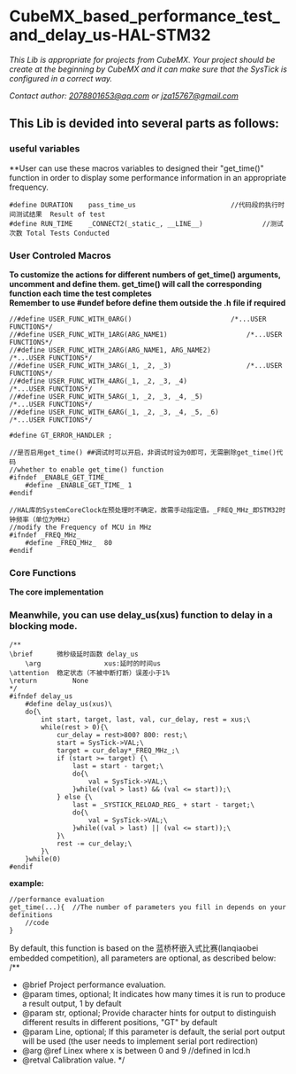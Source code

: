 # CubeMX_based_performance_test_and_delay_us-HAL-STM32

*This Lib is appropriate for projects from CubeMX. Your project should be create at the beginning by CubeMX and it can make sure that the SysTick is configured in a correct way.*

*Contact author: 2078801653@qq.com or jza15767@gmail.com*

## This Lib is devided into several parts as follows:
### **useful variables**  
**User can use these macros variables to designed their "get_time()" function in order to display some performance information in an appropriate frequency.
```
#define DURATION 	pass_time_us						//代码段的执行时间测试结果  Result of test
#define RUN_TIME 	_CONNECT2(_static_, __LINE__)				//测试次数 Total Tests Conducted
```
### **User Controled Macros**
**To customize the actions for different numbers of get_time() arguments, uncomment and define them. get_time() will call the corresponding function each time the test completes**  
**Remember to use #undef before define them outside the .h file if required**
```
//#define USER_FUNC_WITH_0ARG() 						/*...USER FUNCTIONS*/
//#define USER_FUNC_WITH_1ARG(ARG_NAME1)  					/*...USER FUNCTIONS*/
//#define USER_FUNC_WITH_2ARG(ARG_NAME1, ARG_NAME2)				/*...USER FUNCTIONS*/
//#define USER_FUNC_WITH_3ARG(_1, _2, _3) 					/*...USER FUNCTIONS*/
//#define USER_FUNC_WITH_4ARG(_1, _2, _3, _4)  					/*...USER FUNCTIONS*/
//#define USER_FUNC_WITH_5ARG(_1, _2, _3, _4, _5)  				/*...USER FUNCTIONS*/
//#define USER_FUNC_WITH_6ARG(_1, _2, _3, _4, _5, _6)  				/*...USER FUNCTIONS*/

#define GT_ERROR_HANDLER ;

//是否启用get_time() ##调试时可以开启，非调试时设为0即可，无需删除get_time()代码
//whether to enable get_time() function
#ifndef _ENABLE_GET_TIME_
	#define _ENABLE_GET_TIME_ 1
#endif

//HAL库的SystemCoreClock在预处理时不确定，故需手动指定值。_FREQ_MHz_即STM32时钟频率（单位为MHz）
//modify the Frequency of MCU in MHz
#ifndef _FREQ_MHz_
	#define _FREQ_MHz_  80
#endif
```
### **Core Functions**
**The core implementation**

### Meanwhile, you can use delay_us(xus) function to delay in a blocking mode.  
```
/**
\brief      微秒级延时函数	delay_us
	\arg				xus:延时的时间us
\attention	稳定状态（不被中断打断）误差小于1%
\return			None
*/
#ifndef delay_us
	#define delay_us(xus)\
	do{\
		int start, target, last, val, cur_delay, rest = xus;\
		while(rest > 0){\
			cur_delay = rest>800? 800: rest;\
			start = SysTick->VAL;\
			target = cur_delay*_FREQ_MHz_;\
			if (start >= target) {\
				last = start - target;\
				do{\
					val = SysTick->VAL;\
				}while((val > last) && (val <= start));\
			} else {\
				last = _SYSTICK_RELOAD_REG_ + start - target;\
				do{\
					val = SysTick->VAL;\
				}while((val > last) || (val <= start));\
			}\
			rest -= cur_delay;\
		}\
	}while(0)
#endif	
```


**example:**  
```
//performance evaluation
get_time(...){	//The number of parameters you fill in depends on your definitions
	//code	
}
```
By default, this function is based on the 蓝桥杯嵌入式比赛(lanqiaobei embedded competition), all parameters are optional, as described below:
/**
  * @brief Project performance evaluation.
  * @param times, optional; It indicates how many times it is run to produce a result output, 1 by default
  * @param str,   optional; Provide character hints for output to distinguish different results in different positions, "GT" by default
  * @param Line,  optional; If this parameter is default, the serial port output will be used (the user needs to implement serial port redirection)
  *   @arg @ref Linex where x is between 0 and 9 //defined in lcd.h
  * @retval Calibration value.
  */


